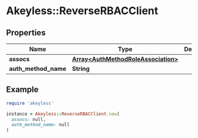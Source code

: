 # Akeyless::ReverseRBACClient

## Properties

| Name | Type | Description | Notes |
| ---- | ---- | ----------- | ----- |
| **assocs** | [**Array&lt;AuthMethodRoleAssociation&gt;**](AuthMethodRoleAssociation.md) |  | [optional] |
| **auth_method_name** | **String** |  | [optional] |

## Example

```ruby
require 'akeyless'

instance = Akeyless::ReverseRBACClient.new(
  assocs: null,
  auth_method_name: null
)
```

